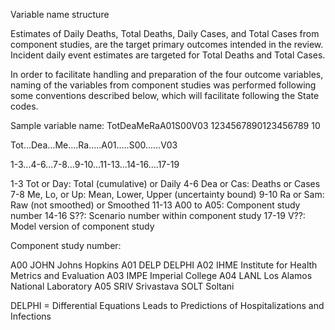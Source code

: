 Variable name structure

Estimates of Daily Deaths, Total Deaths, Daily Cases, and Total Cases from component studies, are the target primary outcomes intended in the review. Incident daily event estimates are targeted for Total Deaths and Total Cases. 

In order to facilitate handling and preparation of the four outcome variables, naming of the variables from component studies was performed following some conventions described below, which will facilitate following the State codes. 

Sample variable name:
TotDeaMeRaA01S00V03
1234567890123456789
         10      

Tot...Dea...Me....Ra.....A01.....S00......V03

1-3...4-6...7-8...9-10...11-13...14-16....17-19

1-3 		Tot or Day: Total (cumulative) or Daily
4-6 		Dea or Cas: Deaths or Cases
7-8 		Me, Lo, or Up: Mean, Lower, Upper (uncertainty bound)
9-10 	Ra or Sam: Raw (not smoothed) or Smoothed
11-13 	A00 to A05: Component study number 
14-16 	S??: Scenario number within component study
17-19	V??: Model version of component study


Component study number:

A00 JOHN Johns Hopkins
A01 DELP DELPHI
A02 IHME Institute for Health Metrics and Evaluation
A03 IMPE Imperial College
A04 LANL Los Alamos National Laboratory
A05 SRIV Srivastava
SOLT Soltani
	 
DELPHI = Differential Equations Leads to Predictions of Hospitalizations and Infections 




